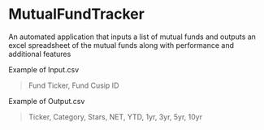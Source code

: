 # MutualFundTracker
An automated application that inputs a list of mutual funds and outputs an excel spreadsheet of the mutual funds along with performance and additional features


Example of Input.csv
  > Fund Ticker, Fund Cusip ID
  
Example of Output.csv
  > Ticker, Category, Stars, NET, YTD, 1yr, 3yr, 5yr, 10yr
